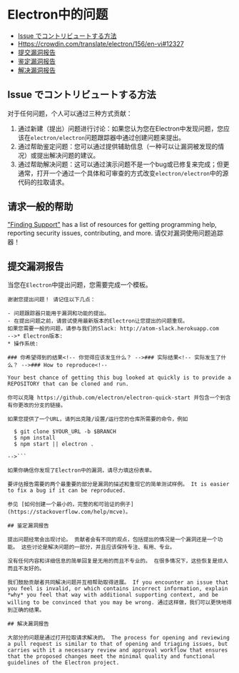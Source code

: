 # Electron中的问题

* [Issue でコントリビュートする方法](#how-to-contribute-to-issues)
* [Https://crowdin.com/translate/electron/156/en-vi#12327](#asking-for-general-help)
* [提交漏洞报告](#submitting-a-bug-report)
* [鉴定漏洞报告](#triaging-a-bug-report)
* [解决漏洞报告](#resolving-a-bug-report)

## Issue でコントリビュートする方法

对于任何问题，个人可以通过三种方式贡献：

1. 通过新建（提出）问题进行讨论：如果您认为您在Electron中发现问题，您应该在`electron/electron`问题跟踪器中通过创建问题来提出。
2. 通过帮助鉴定问题：您可以通过提供辅助信息（一种可以让漏洞被发现的情况）或提出解决问题的建议。
3. 通过帮助解决问题：这可以通过演示问题不是一个bug或已修复来完成；但更通常，打开一个通过一个具体和可审查的方式改变`electron/electron`中的源代码的拉取请求。

## 请求一般的帮助

["Finding Support"](../tutorial/support.md#finding-support) has a list of resources for getting programming help, reporting security issues, contributing, and more. 请仅对漏洞使用问题追踪器！

## 提交漏洞报告

当您在`Electron`中提出问题，您需要完成一个模板。

```markdown<!--
谢谢您提出问题！ 请记住以下几点：

- 问题跟踪器只能用于漏洞和功能的提出。
- 在提出问题之前，请尝试使用最新版本的Electron让您提出的问题重现。
如果您需要一般的问题，请参与我们的Slack: http://atom-slack.herokuapp.com
-->* Electron版本: 
* 操作系统: 

### 你希望得到的结果<!-- 你觉得应该发生什么？ -->### 实际结果<!-- 实际发生了什么？ -->### How to reproduce<!--

Your best chance of getting this bug looked at quickly is to provide a REPOSITORY that can be cloned and run.

你可以克隆 https://github.com/electron/electron-quick-start 并包含一个到含有你更改的分支的链接。

如果您提供了一个URL，请列出克隆/设置/运行您的仓库所需要的命令，例如

  $ git clone $YOUR_URL -b $BRANCH
  $ npm install
  $ npm start || electron .

-->```

如果你确信你发现了Electron中的漏洞，请尽力填这份表单。

要评估报告需要的两个最重要的部分是漏洞的描述和重现它的简单测试样例。 It is easier to fix a bug if it can be reproduced.

参见 [如何创建一个最小的，完整的和可验证的例子](https://stackoverflow.com/help/mcve)。

## 鉴定漏洞报告

提出问题经常会出现讨论。 贡献者会有不同的观点，包括提出的情况是一个漏洞还是一个功能。 这些讨论是解决问题的一部分，并且应该保持专注、有用、专业。

没有任何内容和详细信息的简单回复是无用的而且不专业的。 在很多情况下，这些恢复是烦人而且不友好的。

我们鼓励贡献者共同解决问题并互相帮助取得进展。 If you encounter an issue that you feel is invalid, or which contains incorrect information, explain *why* you feel that way with additional supporting context, and be willing to be convinced that you may be wrong. 通过这样做，我们可以更快地得到正确的结果。

## 解决漏洞报告

大部分的问题是通过打开拉取请求解决的。 The process for opening and reviewing a pull request is similar to that of opening and triaging issues, but carries with it a necessary review and approval workflow that ensures that the proposed changes meet the minimal quality and functional guidelines of the Electron project.
